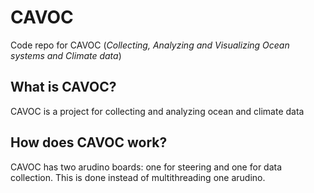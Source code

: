 # CAVOC
Code repo for CAVOC (*Collecting, Analyzing and Visualizing Ocean systems and Climate data*)


## What is CAVOC?
CAVOC is a project for collecting and analyzing ocean and climate data

## How does CAVOC work?
CAVOC has two arudino boards: one for steering and one for data collection. This is done instead of multithreading one arudino.

